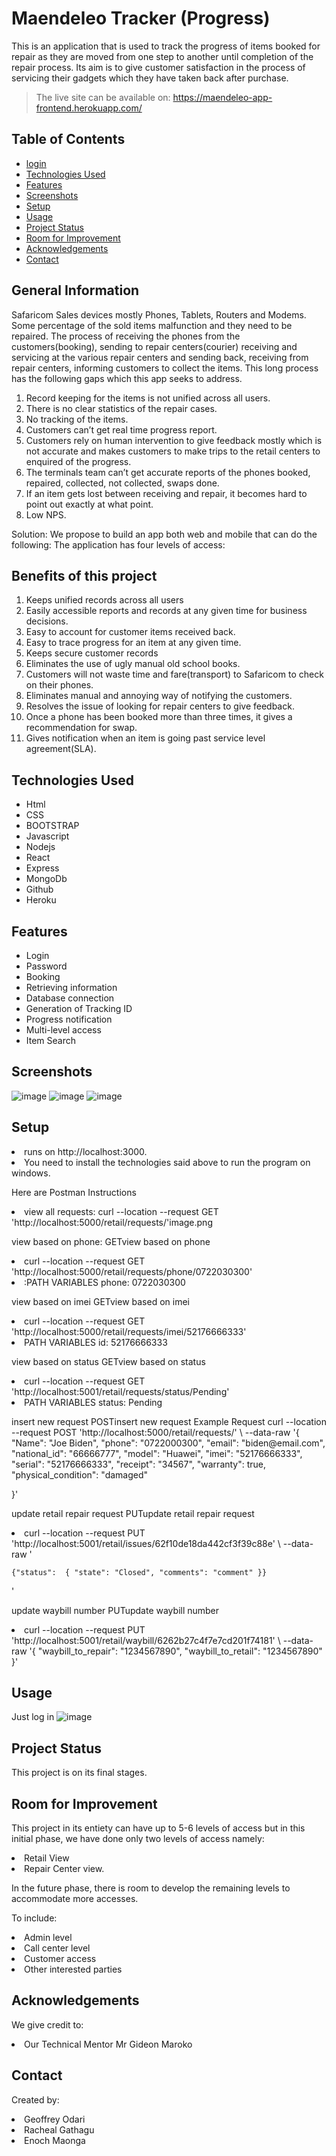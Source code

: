 # Maendeleo Tracker (Progress)
This is an application that is used to track the progress of items booked for repair as they are moved from one step to another until completion of the repair process. Its aim is to give customer satisfaction in the process of servicing their gadgets which they have taken back after purchase.
>The live site can be available on: https://maendeleo-app-frontend.herokuapp.com/
## Table of Contents
* [login](#login)
* [Technologies Used](#technologies-used)
* [Features](#features)
* [Screenshots](#screenshots)
* [Setup](#setup)
* [Usage](#usage)
* [Project Status](#project-status)
* [Room for Improvement](#room-for-improvement)
* [Acknowledgements](#acknowledgements)
* [Contact](#contact)
<!-- * [License](#license) -->
## General Information
Safaricom Sales devices mostly Phones, Tablets, Routers and Modems. Some percentage of the sold items malfunction and they need to be repaired. The process of receiving the phones from the customers(booking), sending to repair centers(courier) receiving and servicing at the various repair centers and sending back, receiving from repair centers, informing customers to collect the items.
This long process has the following gaps which this app seeks to address.
1.	Record keeping for the items is not unified across all users.
2.	There is no clear statistics of the repair cases.
3.	No tracking of the items.
4.	Customers can’t get real time progress report.
5.	Customers rely on human intervention to give feedback mostly which is not accurate and makes customers to make trips to the retail centers to enquired of the progress.
6.	The terminals team can’t get accurate reports of the phones booked, repaired, collected, not collected, swaps done.
7.	If an item gets lost between receiving and repair, it becomes hard to point out exactly at what point.
8.	Low NPS.

Solution:
We propose to build an app both web and mobile that can do the following:
The application has four levels of access:

## Benefits of this project 
1.	Keeps unified records across all users
2.	Easily accessible reports and records at any given time for business decisions.
3.	Easy to account for customer items received back.
4.	Easy to trace progress for an item at any given time.
5.	Keeps secure customer records
6.	Eliminates the use of ugly manual old school books.
7.	Customers will not waste time and fare(transport) to Safaricom to check on their phones.
8.	Eliminates manual and annoying way of notifying the customers.
9.	Resolves the issue of looking for repair centers to give feedback.
10. Once a phone has been booked more than three times, it gives a recommendation for swap.
11. Gives notification when an item is going past service level agreement(SLA).

## Technologies Used
- Html
- CSS
- BOOTSTRAP
- Javascript
- Nodejs
- React
- Express
- MongoDb
- Github
- Heroku


## Features

- Login
- Password 
- Booking
- Retrieving information
- Database connection
- Generation of Tracking ID
- Progress notification
- Multi-level access
- Item Search

## Screenshots
![image](https://user-images.githubusercontent.com/92366939/183600094-8b208c87-aace-4f21-9f77-a7e14a1f8ecb.png)
![image](https://user-images.githubusercontent.com/92366939/183602598-37e9d14a-aa63-4274-9031-e4be6b85bcd0.png)
![image](https://user-images.githubusercontent.com/92366939/183602843-18fe6933-fee9-4c8b-9f3d-e7a7324a2ea0.png)



## Setup
<li>runs on http://localhost:3000.
<li>You need to install the technologies said above to run the program on windows.
<p>Here are Postman Instructions<p>

<li>view all requests:
curl --location --request GET 'http://localhost:5000/retail/requests/'image.png

<p>view based on phone:
GETview based on phone
<li>curl --location --request GET 'http://localhost:5000/retail/requests/phone/0722030300'

<li>:PATH VARIABLES
phone:  0722030300

<p>view based on imei
GETview based on imei
<li>curl --location --request GET 'http://localhost:5000/retail/requests/imei/52176666333'

<li> PATH VARIABLES
id:  52176666333


<p>view based on status
GETview based on status
<li>curl --location --request GET 'http://localhost:5001/retail/requests/status/Pending'

<li> PATH VARIABLES
status: Pending


<p>insert new request
POSTinsert new request
Example Request
curl --location --request POST 'http://localhost:5000/retail/requests/' \
--data-raw '{ 
    "Name": "Joe Biden",
    "phone": "0722000300",
    "email": "biden@email.com",
    "national_id": "66666777",
    "model": "Huawei",
    "imei": "52176666333",
    "serial": "52176666333",
    "receipt": "34567",
    "warranty": true,
     "physical_condition": "damaged"  
        
 }'


<p>update retail repair request
PUTupdate retail repair request
<li> curl --location --request PUT 'http://localhost:5001/retail/issues/62f10de18da442cf3f39c88e' \
--data-raw '

    {"status":  { "state": "Closed", "comments": "comment" }}
'


<p>update waybill number
PUTupdate waybill number
<li>curl --location --request PUT 'http://localhost:5001/retail/waybill/6262b27c4f7e7cd201f74181' \
--data-raw '{
    "waybill_to_repair": "1234567890",
    "waybill_to_retail": "1234567890" 
}'

## Usage
Just log in
![image](https://user-images.githubusercontent.com/92366939/183600094-8b208c87-aace-4f21-9f77-a7e14a1f8ecb.png)

## Project Status
This project is on its final stages.
## Room for Improvement
This project in its entiety can have up to 5-6 levels of access but in this initial phase, we have done only two levels of access namely:
<li> Retail View
<li> Repair Center view.<p>
  
In the future phase, there is room to develop the remaining levels to accommodate more accesses.</p>

To include:
   <li>Admin level
   <li>Call center level
   <li>Customer access
   <li>Other interested parties

## Acknowledgements
We give credit to:
<li>Our Technical Mentor Mr Gideon Maroko


## Contact
Created by:
<li> Geoffrey Odari
<li>Racheal Gathagu
<li>Enoch Maonga



<!-- Optional -->
<!-- ## MIT -->
<!-- This project is open source and available under the [... MIT](). -->